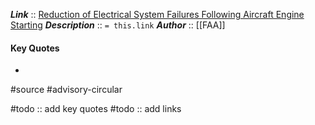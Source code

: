 ***Link***      :: [Reduction of Electrical System Failures Following Aircraft Engine Starting]()
***Description***      :: `= this.link`
***Author*** :: [[FAA]]

#### Key Quotes
* 

#source #advisory-circular 

#todo :: add key quotes
#todo :: add links